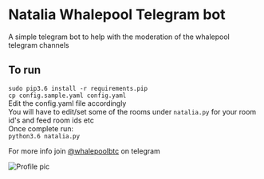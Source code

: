# Natalia Whalepool Telegram bot 

A simple telegram bot to help with the moderation of the whalepool telegram channels

## To run
`sudo pip3.6 install -r requirements.pip`  
`cp config.sample.yaml config.yaml`  
Edit the config.yaml file accordingly  
You will have to edit/set some of the rooms under `natalia.py` for your room id's and feed room ids etc  
Once complete run:  
`python3.6 natalia.py`

For more info join [@whalepoolbtc](https://t.me/whalepoolbtc) on telegram   

![Profile pic](http://i.imgur.com/iIUSRDG.jpg)